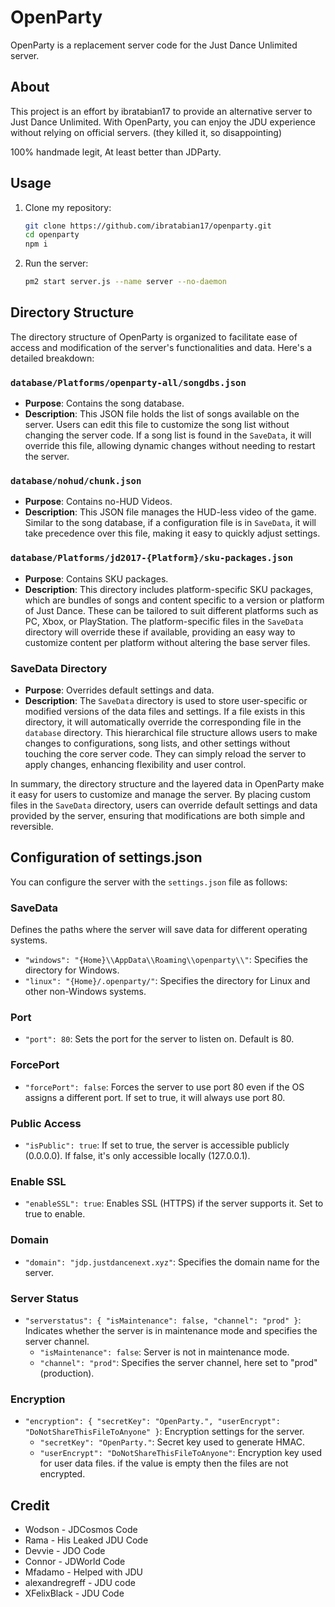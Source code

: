 # OpenParty

OpenParty is a replacement server code for the Just Dance Unlimited server.

## About

This project is an effort by ibratabian17 to provide an alternative server to Just Dance Unlimited. With OpenParty, you can enjoy the JDU experience without relying on official servers. (they killed it, so disappointing)

100% handmade legit, At least better than JDParty.

## Usage

1. Clone my repository:
    ```bash
    git clone https://github.com/ibratabian17/openparty.git
    cd openparty
    npm i
    ```

2. Run the server:
    ```bash
    pm2 start server.js --name server --no-daemon
    ```

## Directory Structure

The directory structure of OpenParty is organized to facilitate ease of access and modification of the server's functionalities and data. Here's a detailed breakdown:

### `database/Platforms/openparty-all/songdbs.json`
- **Purpose**: Contains the song database.
- **Description**: This JSON file holds the list of songs available on the server. Users can edit this file to customize the song list without changing the server code. If a song list is found in the `SaveData`, it will override this file, allowing dynamic changes without needing to restart the server.

### `database/nohud/chunk.json`
- **Purpose**: Contains no-HUD Videos.
- **Description**: This JSON file manages the HUD-less video of the game. Similar to the song database, if a configuration file is in `SaveData`, it will take precedence over this file, making it easy to quickly adjust settings.

### `database/Platforms/jd2017-{Platform}/sku-packages.json`
- **Purpose**: Contains SKU packages.
- **Description**: This directory includes platform-specific SKU packages, which are bundles of songs and content specific to a version or platform of Just Dance. These can be tailored to suit different platforms such as PC, Xbox, or PlayStation. The platform-specific files in the `SaveData` directory will override these if available, providing an easy way to customize content per platform without altering the base server files.

### SaveData Directory
- **Purpose**: Overrides default settings and data.
- **Description**: The `SaveData` directory is used to store user-specific or modified versions of the data files and settings. If a file exists in this directory, it will automatically override the corresponding file in the `database` directory. This hierarchical file structure allows users to make changes to configurations, song lists, and other settings without touching the core server code. They can simply reload the server to apply changes, enhancing flexibility and user control.

In summary, the directory structure and the layered data in OpenParty make it easy for users to customize and manage the server. By placing custom files in the `SaveData` directory, users can override default settings and data provided by the server, ensuring that modifications are both simple and reversible.

## Configuration of settings.json

You can configure the server with the `settings.json` file as follows:

### SaveData
Defines the paths where the server will save data for different operating systems.
- `"windows": "{Home}\\AppData\\Roaming\\openparty\\"`: Specifies the directory for Windows.
- `"linux": "{Home}/.openparty/"`: Specifies the directory for Linux and other non-Windows systems.

### Port
- `"port": 80`: Sets the port for the server to listen on. Default is 80.

### ForcePort
- `"forcePort": false`: Forces the server to use port 80 even if the OS assigns a different port. If set to true, it will always use port 80.

### Public Access
- `"isPublic": true`: If set to true, the server is accessible publicly (0.0.0.0). If false, it's only accessible locally (127.0.0.1).

### Enable SSL
- `"enableSSL": true`: Enables SSL (HTTPS) if the server supports it. Set to true to enable.

### Domain
- `"domain": "jdp.justdancenext.xyz"`: Specifies the domain name for the server.

### Server Status
- `"serverstatus": { "isMaintenance": false, "channel": "prod" }`: Indicates whether the server is in maintenance mode and specifies the server channel. 
  - `"isMaintenance": false`: Server is not in maintenance mode.
  - `"channel": "prod"`: Specifies the server channel, here set to "prod" (production).

### Encryption
- `"encryption": { "secretKey": "OpenParty.", "userEncrypt": "DoNotShareThisFileToAnyone" }`: Encryption settings for the server.
  - `"secretKey": "OpenParty."`: Secret key used to generate HMAC.
  - `"userEncrypt": "DoNotShareThisFileToAnyone"`: Encryption key used for user data files. if the value is empty then the files are not encrypted.

## Credit

- Wodson - JDCosmos Code
- Rama - His Leaked JDU Code 
- Devvie - JDO Code
- Connor - JDWorld Code
- Mfadamo - Helped with JDU
- alexandregreff - JDU code
- XFelixBlack - JDU Code
